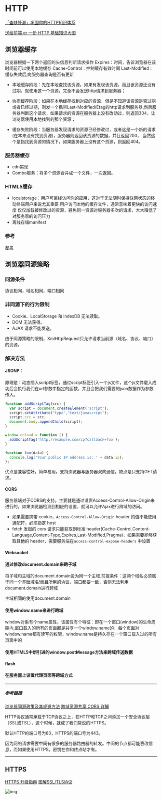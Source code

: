 # HTTP

[「查缺补漏」巩固你的HTTP知识体系](https://juejin.cn/post/6857287743966281736)

[送给前端 er 一份 HTTP 基础知识大图](https://mp.weixin.qq.com/s/3kR3Ptb2uiQ1sKlnnTr6mQ)

## 浏览器缓存

浏览器根据一下两个返回的头信息判断请求操作
Expires：时间，告诉浏览器在该时间前可以使用本地缓存
Cache-Control：控制缓存有效时间
Last-Modified：缓存失效后,向服务器查询是否有更新

- 本地缓存阶段：先在本地查找该资源，如果有发现该资源，而且该资源还没有过期，就使用这一个资源，完全不会发送http请求到服务器；
- 协商缓存阶段：如果在本地缓存找到对应的资源，但是不知道该资源是否过期或者已经过期，则发一个携带Last-Modified/Etag的http请求到服务器,然后服务器判断这个请求，如果请求的资源在服务器上没有改动过，则返回304，让浏览器使用本地找到的那个资源；

- 缓存失败阶段：当服务器发现请求的资源已经修改过，或者这是一个新的请求(在本来没有找到资源)，服务器则返回该资源的数据，并且返回200， 当然这个是指找到资源的情况下，如果服务器上没有这个资源，则返回404。

### 服务器缓存

- cdn实现
- Combo服务：将多个资源合并成一个文件，一次返回。

### HTML5缓存

- localstorage：用户可离线访问你的应用，这对于无法随时保持联网状态的移动终端用户来说尤其重要
  用户访问本地的缓存文件，通常意味着更快的访问速度
  仅仅加载被修改过的资源，避免同一资源对服务器多次的请求，大大降低了对服务器的访问压力
- 离线存储manifest

### 参考
[参考](http://imweb.io/topic/55c6f9bac222e3af6ce235b9)

## 浏览器同源策略

### 同源条件

协议相同，域名相同，端口相同

### 非同源下的行为限制

- Cookie、LocalStorage 和 IndexDB 无法读取。
- DOM 无法获得。
- AJAX 请求不能发送。

由于同源策略的限制，XmlHttpRequest只允许请求当前源（域名、协议、端口）的资源，

### 解决方法

#### JSONP：

原理是：动态插入script标签，通过script标签引入一个js文件，这个js文件载入成功后会执行我们在url参数中指定的函数，并且会把我们需要的json数据作为参数传入。

```js
function addScriptTag(src) {
  var script = document.createElement('script');
  script.setAttribute("type","text/javascript");
  script.src = src;
  document.body.appendChild(script);
}

window.onload = function () {
  addScriptTag('http://example.com/ip?callback=foo');
}

function foo(data) {
  console.log('Your public IP address is: ' + data.ip);
};
```

优点是兼容性好，简单易用，支持浏览器与服务器双向通信。缺点是只支持GET请求。

#### CORS

服务器端对于CORS的支持，主要就是通过设置Access-Control-Allow-Origin来进行的。如果浏览器检测到相应的设置，就可以允许Ajax进行跨域的访问。

- 如果需要携带 cookie，`Access-Control-Allow-Origin` header 的值不能使用通配符，必须指定 host
- fetch 发起的 cors 请求只能获取到标准 header(Cache-Control,Content-Language,Content-Type,Expires,Last-Modified,Pragma)，如果需要能够获取其他的 header，需要服务端在`access-control-expose-headers` 中设置

#### Websocket

#### 通过修改document.domain来跨子域

将子域和主域的document.domain设为同一个主域.前提条件：这两个域名必须属于同一个基础域名!而且所用的协议，端口都要一致，否则无法利用document.domain进行跨域

主域相同的使用document.domain

#### 使用window.name来进行跨域

window对象有个name属性，该属性有个特征：即在一个窗口(window)的生命周期内,窗口载入的所有的页面都是共享一个window.name的，每个页面对window.name都有读写的权限，window.name是持久存在一个窗口载入过的所有页面中的

#### 使用HTML5中新引进的window.postMessage方法来跨域传送数据

#### flash

#### 在服务器上设置代理页面等跨域方式

* * * * *

##### 参考链接 

[浏览器同源政策及其规避方法](http://www.ruanyifeng.com/blog/2016/04/same-origin-policy.html)
[跨域资源共享 CORS 详解](http://www.ruanyifeng.com/blog/2016/04/cors.html)

HTTP协议通常承载于TCP协议之上，在HTTP和TCP之间添加一个安全协议层（SSL或TSL），这个时候，就成了我们常说的HTTPS。

默认HTTP的端口号为80，HTTPS的端口号为443。

因为网络请求需要中间有很多的服务器路由器的转发。中间的节点都可能篡改信息，而如果使用HTTPS，密钥在你和终点站才有。

*****

## HTTPS

[HTTPS 升级指南](http://www.ruanyifeng.com/blog/2016/08/migrate-from-http-to-https.html)
[图解SSL/TLS协议](http://www.ruanyifeng.com/blog/2014/09/illustration-ssl.html)

![img](https://user-images.githubusercontent.com/34484322/89356430-58e32e00-d6f0-11ea-9320-115133c36e3e.png)